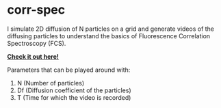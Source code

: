 # corr-spec
I simulate 2D diffusion of N particles on a grid and generate videos of the diffusing particles to understand the basics of Fluorescence Correlation Spectroscopy (FCS).

[**Check it out here!**](https://shivchitinous.github.io/corr-spec/fcs)

Parameters that can be played around with:

1. N (Number of particles)
2. Df (Diffusion coefficient of the particles)
3. T (Time for which the video is recorded)

